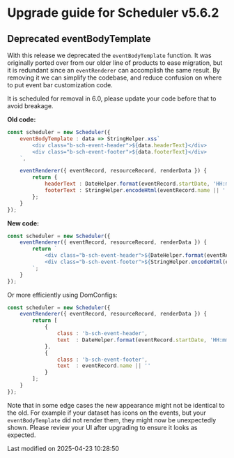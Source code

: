 # Upgrade guide for Scheduler v5.6.2

## Deprecated eventBodyTemplate

With this release we deprecated the `eventBodyTemplate` function. It was originally ported over from our older line of 
products to ease migration, but it is redundant since an `eventRenderer` can accomplish the same result. By removing it 
we can simplify the codebase, and reduce confusion on where to put event bar customization code. 

It is scheduled for removal in 6.0, please update your code before that to avoid breakage.

**Old code:**

```javascript
const scheduler = new Scheduler({
    eventBodyTemplate : data => StringHelper.xss`
        <div class="b-sch-event-header">${data.headerText}</div>
        <div class="b-sch-event-footer">${data.footerText}</div>
    `,

    eventRenderer({ eventRecord, resourceRecord, renderData }) {
        return {
            headerText : DateHelper.format(eventRecord.startDate, 'HH:mm'),
            footerText : StringHelper.encodeHtml(eventRecord.name || '')
        };
    }
});
```

**New code:**

```javascript
const scheduler = new Scheduler({
    eventRenderer({ eventRecord, resourceRecord, renderData }) {
        return `
            <div class="b-sch-event-header">${DateHelper.format(eventRecord.startDate, 'HH:mm')}</div>
            <div class="b-sch-event-footer">${StringHelper.encodeHtml(eventRecord.name || '')}</div>
        `;
    }
});
```

Or more efficiently using DomConfigs: 

```javascript
const scheduler = new Scheduler({
    eventRenderer({ eventRecord, resourceRecord, renderData }) {
        return [
            {
                class : 'b-sch-event-header',
                text  : DateHelper.format(eventRecord.startDate, 'HH:mm')
            },
            {
                class : 'b-sch-event-footer',
                text  : eventRecord.name || ''
            }
        ];
    }
});
```

Note that in some edge cases the new appearance might not be identical to the old. For example if your dataset has icons
on the events, but your `eventBodyTemplate` did not render them, they might now be unexpectedly shown. Please review 
your UI after upgrading to ensure it looks as expected.


<p class="last-modified">Last modified on 2025-04-23 10:28:50</p>